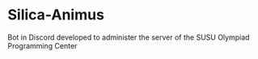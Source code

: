 # Silica-Animus
Bot in Discord developed to administer the server of the SUSU Olympiad Programming Center
